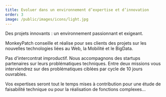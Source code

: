 ```yaml
---
title: Evoluer dans un environnement d’expertise et d’innovation
order: 3
image: /public/images/icons/light.jpg
---
```


Des projets innovants : un environnement passionnant et exigeant.

MonkeyPatch conseille et réalise pour ses clients des projets sur les nouvelles technologies liées au Web, la Mobilité et le BigData.

Pas d'intercontrat improductif. Nous accompagnons des startups partenaires sur leurs problématiques techniques.
Entre deux missions vous interviendrez sur des problématiques ciblées par cycle de 10 jours ouvrables.

Vos expertises seront tout le temps mises à contribution pour une étude de faisabilité technique ou pour la réalisation de fonctions complexes...
